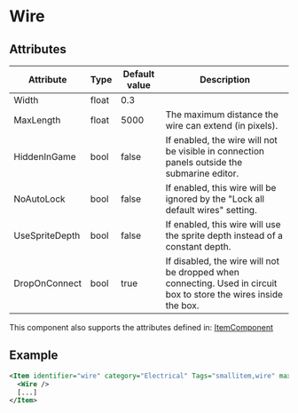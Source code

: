 # Wire


## Attributes

| Attribute      | Type  | Default value | Description                                                                                                       |
|----------------|-------|---------------|-------------------------------------------------------------------------------------------------------------------|
| Width          | float | 0.3           |                                                                                                                   |
| MaxLength      | float | 5000          | The maximum distance the wire can extend (in pixels).                                                             |
| HiddenInGame   | bool  | false         | If enabled, the wire will not be visible in connection panels outside the submarine editor.                       |
| NoAutoLock     | bool  | false         | If enabled, this wire will be ignored by the "Lock all default wires" setting.                                    |
| UseSpriteDepth | bool  | false         | If enabled, this wire will use the sprite depth instead of a constant depth.                                      |
| DropOnConnect  | bool  | true          | If disabled, the wire will not be dropped when connecting. Used in circuit box to store the wires inside the box. |

This component also supports the attributes defined in: [ItemComponent](ItemComponent.md)


## Example
```xml
<Item identifier="wire" category="Electrical" Tags="smallitem,wire" maxstacksize="32" maxstacksizecharacterinventory="8" spritecolor="210,215,218,255" InventoryIconColor="210,215,218,255" canbepicked="true" cargocontaineridentifier="metalcrate" scale="0.5" impactsoundtag="impact_metal_light">
  <Wire />
  [...]
</Item>
```

